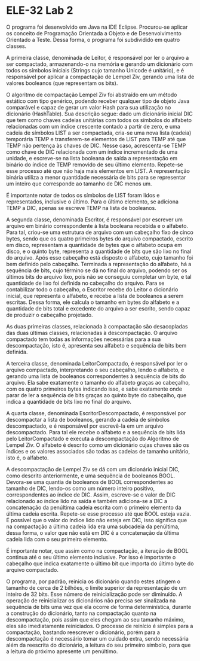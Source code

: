 # ELE-32 Lab 2

O programa foi desenvolvido em Java na IDE Eclipse. Procurou-se aplicar os conceito de Programação Orientada a Objeto e de Desenvolvimento Orientado a Teste. Dessa forma, o programa foi subdividido em quatro classes.

A primeira classe, denominada de Leitor, é responsável por ler o arquivo a ser compactado, armazenando-o na memória e gerando um dicionário com todos os símbolos iniciais (Strings cujo tamanho Unicode é unitário), e é responsável por aplicar a compactação de Lempel Ziv, gerando uma lista de valores booleanos (que representam os bits).

O algoritmo de compactação Lempel Ziv foi abstraído em um método estático com tipo genérico, podendo receber qualquer tipo de objeto Java comparável e capaz de gerar um valor Hash para sua utilização no dicionário (HashTable). Sua descrição segue: dado um dicionário inicial DIC que tem como chaves cadeias unitárias com todos os símbolos do alfabeto relacionadas com um índice crescente contado a partir de zero, e uma cadeia de símbolos LIST a ser compactada, cria-se uma nova lista (cadeia) temporária TEMP e transferem-se elementos de LIST para TEMP até que TEMP não pertença às chaves de DIC. Nesse caso, acrescenta-se TEMP como chave de DIC relacionada com um índice incrementado de uma unidade, e escreve-se na lista booleana de saída a representação em binário do índice de TEMP removido de seu último elemento. Repete-se esse processo até que não haja mais elementos em LIST. A representação binária utiliza a menor quantidade necessária de bits para se representar um inteiro que corresponde ao tamanho de DIC menos um.

É importante notar de todos os símbolos de LIST foram lidos e representados, inclusive o último. Para o último elemento, se adiciona TEMP a DIC, apenas se escreve TEMP na lista de booleanos.

A segunda classe, denominada Escritor, é responsável por escrever um arquivo em binário correspondente à lista booleana recebida e o alfabeto. Para tal, criou-se uma estrutura de arquivo com um cabeçalho fixo de cinco bytes, sendo que os quatro primeiros bytes do arquivo compactado, escrito em disco, representam a quantidade de bytes que o alfabeto ocupa em disco, e o quinto byte, representa a quantidade de bits que são lixo no final do arquivo. Após esse cabeçalho está disposto o alfabeto, cujo tamanho foi bem definido pelo cabeçalho. Terminada a representação do alfabeto, há a sequência de bits, cujo término se dá no final do arquivo, podendo ser os últimos bits do arquivo lixo, pois não se conseguiu completar um byte, e tal quantidade de lixo foi definida no cabeçalho do arquivo. Para se contabilizar todo o cabeçalho, o Escritor recebe do Leitor o dicionário inicial, que representa o alfabeto, e recebe a lista de booleanos a serem escritas. Dessa forma, ele calcula o tamanho em bytes do alfabeto e a quantidade de bits total e excedente do arquivo a ser escrito, sendo capaz de produzir o cabeçalho projetado.

As duas primeiras classes, relacionada à compactação são desacopladas das duas últimas classes, relacionadas à descompactação. O arquivo compactado tem todas as informações necessárias para a sua descompactação, isto é, apresenta seu alfabeto e sequência de bits bem definida.

A terceira classe, denominada LeitorCompactado, é responsável por ler o arquivo compactado, interpretando o seu cabeçalho, lendo o alfabeto, e gerando uma lista de booleanos correspondentes à sequência de bits do arquivo. Ela sabe exatamente o tamanho do alfabeto graças ao cabeçalho, com os quatro primeiros bytes indicando isso, e sabe exatamente onde parar de ler a sequência de bits graças ao quinto byte do cabeçalho, que indica a quantidade de bits lixo no final do arquivo.

A quarta classe, denominada EscritorDescompactado, é responsável por descompactar a lista de booleanos, gerando a cadeia de símbolos descompactado, e é responsável por escrevê-la em um arquivo descompactado. Para tal ele recebe o alfabeto e a sequência de bits lida pelo LeitorCompactado e executa a descompactação do Algoritmo de Lempel Ziv. O alfabeto é descrito como um dicionário cujas chaves são os índices e os valores associados são todas as cadeias de tamanho unitário, isto é, o alfabeto.

A descompactação de Lempel Ziv se dá com um dicionário inicial DIC, como descrito anteriormente, e uma sequência de booleanos BOOL. Devora-se uma quantia de booleanos de BOOL correspondentes ao tamanho de DIC, lendo-os como um número inteiro positivo, correspondentes ao índice de DIC. Assim, escreve-se o valor de DIC relacionado ao índice lido na saída e também adiciona-se a DIC a concatenação da penúltima cadeia escrita com o primeiro elemento da última cadeia escrita. Repete-se esse processo até que BOOL esteja vazia. É possível que o valor do índice lido não esteja em DIC, isso significa que na compactação a última cadeia lida era uma subcadeia da penúltima, dessa forma, o valor que não está em DIC é a concatenação da última cadeia lida com o seu primeiro elemento.

É importante notar, que assim como na compactação, a iteração de BOOL continua até o seu último elemento inclusive. Por isso é importante o cabeçalho que indica exatamente o último bit que importa do último byte do arquivo compactado.

O programa, por padrão, reinicia os dicionário quando estes atingem o tamanho de cerca de 2 bilhões, o limite superior da representação de um inteiro de 32 bits.  Esse número de reinicialização pode ser diminuído. A operação de reinicializar os dicionários não precisa ser sinalizada na sequência de bits uma vez que ela ocorre de forma determinística, durante a construção do dicionário, tanto na compactação quanto na descompactação, pois assim que eles chegam ao seu tamanho máximo, eles são imediatamente reiniciados. O processo de reinício é simples para a compactação, bastando reescrever o dicionário, porém para a descompactação é necessário tomar um cuidado extra, sendo necessária além da reescrita do dicionário, a leitura do seu primeiro símbolo, para que a leitura do próximo apresente um penúltimo.